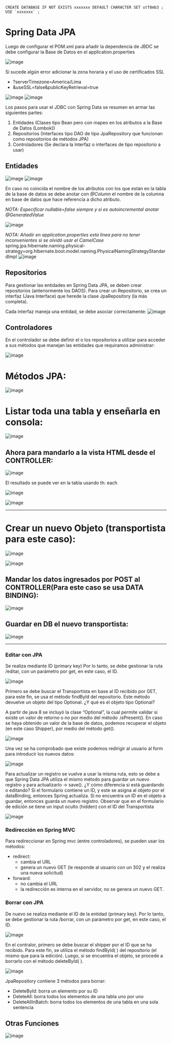     CREATE DATABASE IF NOT EXISTS xxxxxxx DEFAULT CHARACTER SET utf8mb3 ;
    USE `xxxxxxx` ;



# Spring Data JPA

Luego de configurar el POM.xml para añadir la dependencia de JBDC se debe configurar la Base de Datos en el application.properties

![image](https://github.com/Pierohc/GTICS/assets/133728861/557568d0-66ae-4a20-941e-b86f5fa20e80)

Si sucede algún error adicionar la zona horaria y el uso de certificados SSL

- ?serverTimezone=America/Lima
- &useSSL=false&publicKeyRetrieval=true

![image](https://github.com/Pierohc/GTICS/assets/133728861/567dec6e-a328-43fe-be93-b7819df77e3f)
![image](https://github.com/Pierohc/GTICS/assets/133728861/b8198c93-a9d4-40f7-8deb-7c17292a8a6e)


Los pasos para usar el JDBC con Spring Data se resumen en armar las siguientes partes:

1. Entidades (Clases tipo Bean pero con mapeo en los atributos a la Base de Datos (Lombok))
2. Repositorios (Interfaces tipo DAO de tipo JpaRepository que funcionan como repositorios de métodos JPA)
3. Controladores (Se declara la Interfaz o interfaces de tipo repositorio a usar)


## Entidades

![image](https://github.com/Pierohc/GTICS/assets/133728861/fc34e100-3841-4257-b15c-2002f9013da8)
![image](https://github.com/Pierohc/GTICS/assets/133728861/6820c42e-ecf2-4e0d-82c0-a41e70413d81)

En caso no coincida el nombre de los atributos con los que están en la tabla de la base de datos se debe anotar con *@Column* el nombre de la columna en base de datos que hace referencia a dicho atributo.

*NOTA: Especificar nullable=false siempre y si es autoincremental anotar @GeneratedValue*

![image](https://github.com/Pierohc/GTICS/assets/133728861/10338b91-b7dc-4371-916e-ae2b815eaf8b)

*NOTA: Añadir en application.properties esta linea para no tener inconvenientes si se olvidó usar el CamelCase*
spring.jpa.hibernate.naming.physical-strategy=org.hibernate.boot.model.naming.PhysicalNamingStrategyStandardImpl
![image](https://github.com/Pierohc/GTICS/assets/133728861/5ffc093d-254c-480a-9b21-69bbe0f66866)


## Repositorios

Para gestionar las entidades en Spring Data JPA, se deben crear repositorios (anteriormente los DAOS). Para crear un Repositorio, se crea un interfaz (Java Interface) que herede la clase JpaRepository (la más completa).

Cada interfaz maneja una entidad, se debe asociar correctamente:
![image](https://github.com/Pierohc/GTICS/assets/133728861/ed5f11ae-9a8c-4e49-88a6-b14e17ee1545)

## Controladores

En el controlador se debe definir el o los repositorios a utilizar para acceder a sus métodos que manejan las entidades que requiramos administrar:

![image](https://github.com/Pierohc/GTICS/assets/133728861/88a2b9b1-9de9-4d89-84dc-72feba21c857)


# Métodos JPA:

![image](https://github.com/Pierohc/GTICS/assets/133154904/4b7eceb3-04d4-458a-a935-9a9badff9d8a)

# Listar toda una tabla y enseñarla en consola: 

![image](https://github.com/Pierohc/GTICS/assets/133154904/2da7fadf-a1af-45fe-a56b-7ecaa9f85559)

## Ahora para mandarlo a la vista HTML desde el CONTROLLER:

![image](https://github.com/Pierohc/GTICS/assets/133154904/f1eea34b-0a3d-476d-805c-5e36e9b6c432)

El resultado se puede ver en la tabla usando th: each

![image](https://github.com/Pierohc/GTICS/assets/133154904/94923aba-7506-4eb4-8691-d36c6d28ad61)

![image](https://github.com/Pierohc/GTICS/assets/133154904/531533d5-1cc3-472b-a077-0f31a77a42ab)

--------------------------------------------------------------------------------------------------------------------

# Crear un nuevo Objeto (transportista para este caso):

![image](https://github.com/Pierohc/GTICS/assets/133154904/6bbd96bf-1cc6-4629-be48-74ebbae5398d)

![image](https://github.com/Pierohc/GTICS/assets/133154904/8bd3e837-cdc9-4ddf-8ce3-3d26c2b0b757)

## Mandar los datos ingresados por POST al CONTROLLER(Para este caso se usa DATA BINDING):

![image](https://github.com/Pierohc/GTICS/assets/133154904/e5be6e30-5ddf-4190-ac60-7f530308712c)

## Guardar en DB el nuevo transportista: 

![image](https://github.com/Pierohc/GTICS/assets/133154904/8463acd1-8773-40ca-abda-cb697439082c)


--------------------------------------------------------------------------------------------------------------------


### Editar con JPA

Se realiza mediante ID (primary key) Por lo tanto, se debe gestionar la ruta /editar, con un parámetro por get, en este caso, el ID.

![image](https://github.com/Pierohc/GTICS/assets/133728861/a6b5840a-c0ee-4a1a-ad5f-0fe840ef92bc)

Primero se debe buscar el Transportista en base al ID recibido por GET, para este fin, se usa el método findById del repositorio.
Este método devuelve un objeto del tipo Optional. ¿Y qué es el objeto tipo Optional?

A partir de java 8 se incluyó la clase “Optional”, la cual permite validar si existe un valor de retorno o no por medio del método .isPresent(). En caso se haya obtenido un valor de la base de datos, podemos recuperar el objeto (en este caso Shipper), por medio del método get(). 

![image](https://github.com/Pierohc/GTICS/assets/133728861/94b3f5dd-2090-44f1-b1a6-a3c8f3760b3f)

Una vez se ha comprobado que existe podemos redirigir al usuario al form para introducir los nuevos datos:

![image](https://github.com/Pierohc/GTICS/assets/133728861/a2ad57e9-1013-4d2f-964f-c083117c5167)

Para actualizar un registro se vuelve a usar la misma ruta, esto se debe a que Spring Data JPA utiliza el mismo método para guardar un nuevo registro y para actualizarlo → save().
¿Y cómo diferencia si está guardando o editando? Si el formulario contiene un ID, y este se asigna al objeto por el dataBinding, entonces Spring actualiza. Si no encuentra un ID en el objeto a guardar, entonces guarda un nuevo registro.
Observar que en el formulario de edición se tiene un input oculto (hidden) con el ID del Transportista

![image](https://github.com/Pierohc/GTICS/assets/133728861/20594abd-5cad-44c7-b605-7b4bd14c7738)

### Redirección en Spring MVC

Para redireccionar en Spring mvc (entre controladores), se pueden usar los métodos:
- redirect: 
  - cambia el URL
  - genera un nuevo GET (le responde al usuario con un 302 y el realiza una nueva solicitud)
- forward:
  - no cambia el URL
  - la redirección es interna en el servidor, no se genera un nuevo GET.

### Borrar con JPA

De nuevo se realiza mediante el ID de la entidad (primary key). Por lo tanto, se debe gestionar la ruta /borrar, con un parámetro por get, en este caso, el ID.

![image](https://github.com/Pierohc/GTICS/assets/133728861/12a96afd-4133-4f91-a8ca-28d96e72b42f)

En el contralor, primero se debe buscar el shipper por el ID que se ha recibido.  Para este fin, se utiliza el método findById( ) del repositorio (el mismo que para la edición).
Luego, si se encuentra el objeto, se procede a borrarlo con el método deleteById( ).

![image](https://github.com/Pierohc/GTICS/assets/133728861/1f24b0b5-d43c-48c2-844d-40c67a5eaca2)

JpaRepository contiene 3 métodos para borrar:
- DeleteById: borra un elemento por su ID
- DeleteAll: borra todos los elementos de una tabla uno por uno
- DeleteAllInBatch: borra todos los elementos de una tabla en una sola sentencia

## Otras Funciones

![image](https://github.com/Pierohc/GTICS/assets/133728861/c2227ed0-252d-461f-a3bc-e8618b83060d)

